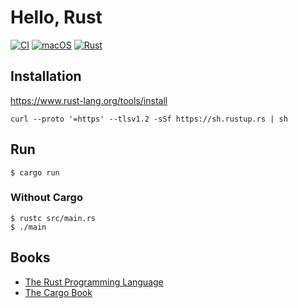 # Hello, Rust

[![CI](https://github.com/ykws/hello-rust/actions/workflows/rust.yml/badge.svg)](https://github.com/ykws/hello-rust/actions/workflows/rust.yml)
[![macOS](https://img.shields.io/badge/macOS-BigSur-black)](https://developer.apple.com/macos/)
[![Rust](https://img.shields.io/badge/Rust-1.51.0-orange)](https://www.rust-lang.org/)

## Installation

https://www.rust-lang.org/tools/install

`curl --proto '=https' --tlsv1.2 -sSf https://sh.rustup.rs | sh`

## Run

```
$ cargo run
```

### Without Cargo

```
$ rustc src/main.rs
$ ./main
```

## Books
- [The Rust Programming Language](https://doc.rust-lang.org/book/)
- [The Cargo Book](https://doc.rust-lang.org/cargo/)
